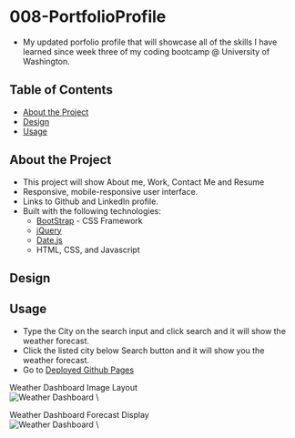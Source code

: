 # 008-PortfolioProfile

-   My updated porfolio profile that will showcase all of the skills I have learned since week three of my coding bootcamp @ University of Washington.


## Table of Contents

- [About the Project](#about-the-project)
- [Design](#Design)
- [Usage](#usage)


## About the Project

- This project will show About me, Work, Contact Me and Resume
- Responsive, mobile-responsive user interface.
- Links to Github and LinkedIn profile.
- Built with the following technologies:
    - [BootStrap](https://getbootstrap.com/) - CSS Framework 
    - [jQuery](https://jquery.com/)
    - [Date.js](https://github.com/datejs/Datejs)
    - HTML, CSS, and Javascript

## Design



## Usage

- Type the City on the search input and click search and it will show the weather forecast.
- Click the listed city below Search button and it will show you the weather forecast.
- Go to [Deployed Github Pages](https://chabivz.github.io/006-WeatherDashboard/)


Weather Dashboard Image Layout \
![Weather Dashboard](Assets/Images/1.png) \

Weather Dashboard Forecast Display \
![Weather Dashboard](Assets/Images/2.png) \


